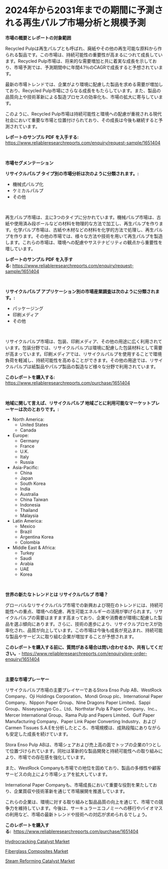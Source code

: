 <p><h1>2024年から2031年までの期間に予測される再生パルプ市場分析と規模予測</h1></p><p><strong>市場の概要とレポートの対象範囲</strong></p>
<p><p>Recycled Pulpは再生パルプとも呼ばれ、廃紙やその他の再生可能な原料から作られる製品です。この市場は、持続可能性の重要性が高まるにつれて成長しています。Recycled Pulp市場は、将来的な需要増加と共に着実な成長を示しており、市場予測では、予測期間中に年間4.1％のCAGRで成長すると予想されています。</p><p>最新の市場トレンドでは、企業がより環境に配慮した製品を求める需要が増加しており、Recycled Pulp市場にさらなる成長をもたらしています。また、製品の品質向上や技術革新による製造プロセスの効率化も、市場の拡大に寄与しています。</p><p>このように、Recycled Pulp市場は持続可能性と環境への配慮が重視される現代社会において重要な市場と位置付けられており、その成長は今後も継続すると予測されています。</p></p>
<p><strong>レポートのサンプル PDF を入手する:</strong> <a href="https://www.reliableresearchreports.com/enquiry/request-sample/1651404">https://www.reliableresearchreports.com/enquiry/request-sample/1651404</a></p>
<p>&nbsp;</p>
<p><strong>市場セグメンテーション</strong></p>
<p><strong>リサイクルパルプ タイプ別の市場分析は次のように分類されます。:</strong></p>
<p><ul><li>機械式パルプ化</li><li>ケミカルパルプ</li><li>その他</li></ul></p>
<p>&nbsp;</p>
<p><p>再生パルプ市場は、主に3つのタイプに分かれています。機械パルプ市場は、古紙や使用済み段ボールなどの材料を物理的な方法で加工し、再生パルプを作ります。化学パルプ市場は、古紙や木材などの材料を化学的方法で処理し、再生パルプを作ります。その他の市場では、様々な方法や技術を用いて再生パルプを製造します。これらの市場は、環境への配慮やサステナビリティの観点から重要性を増しています。</p></p>
<p><strong>レポートのサンプル PDF を入手する:</strong>&nbsp;<a href="https://www.reliableresearchreports.com/enquiry/request-sample/1651404">https://www.reliableresearchreports.com/enquiry/request-sample/1651404</a></p>
<p>&nbsp;</p>
<p><strong> リサイクルパルプ アプリケーション別の市場産業調査は次のように分類されます。:</strong></p>
<p><ul><li>パッケージング</li><li>印刷メディア</li><li>その他</li></ul></p>
<p>&nbsp;</p>
<p><p>リサイクルパルプ市場は、包装、印刷メディア、その他の用途に広く利用されています。包装分野では、リサイクルパルプは環境に配慮した包装材料として需要が高まっています。印刷メディアでは、リサイクルパルプを使用することで環境負荷を軽減し、持続可能性を高めることができます。その他の用途では、リサイクルパルプは紙製品やパルプ製品の製造など様々な分野で利用されています。</p></p>
<p><strong>このレポートを購入する:</strong>&nbsp; <a href="https://www.reliableresearchreports.com/purchase/1651404">https://www.reliableresearchreports.com/purchase/1651404</a></p>
<p>&nbsp;</p>
<p><strong>地域に関して言えば、リサイクルパルプ 地域ごとに利用可能なマーケットプレーヤーは次のとおりです。:</strong></p>
<p><ul>
    <li>
        North America:
        <ul>
            <li>United States</li>
            <li>Canada</li>
        </ul>
    </li>
    <li>
        Europe:
        <ul>
            <li>Germany</li>
            <li>France</li>
            <li>U.K.</li>
            <li>Italy</li>
            <li>Russia</li>
        </ul>
    </li>
    <li>
        Asia-Pacific:
        <ul>
            <li>China</li>
            <li>Japan</li>
            <li>South Korea</li>
            <li>India</li>
            <li>Australia</li>
            <li>China Taiwan</li>
            <li>Indonesia</li>
            <li>Thailand</li>
            <li>Malaysia</li>
        </ul>
    </li>
    <li>
        Latin America:
        <ul>
            <li>Mexico</li>
            <li>Brazil</li>
            <li>Argentina Korea</li>
            <li>Colombia</li>
        </ul>
    </li>
    <li>
        Middle East & Africa:
        <ul>
            <li>Turkey</li>
            <li>Saudi</li>
            <li>Arabia</li>
            <li>UAE</li>
            <li>Korea</li>
        </ul>
    </li>
    </ul></p>
<p>&nbsp;</p>
<p><strong>世界の新たなトレンドとは リサイクルパルプ 市場？</strong></p>
<p><p>グローバルなリサイクルパルプ市場での新興および現在のトレンドには、持続可能性への重点、環境への配慮、再生可能エネルギーの活用が挙げられます。リサイクルパルプの需要はますます高まっており、企業や消費者が環境に配慮した製品を選ぶ傾向にあります。さらに、技術の進歩により、リサイクルプロセスが効率化され、品質が向上しています。この市場は今後も成長が見込まれ、持続可能な製品やサービスに取り組む企業が増加することが予想されます。</p></p>
<p><strong>このレポートを購入する前に、質問がある場合は問い合わせるか、共有してください。</strong>- <a href="https://www.reliableresearchreports.com/enquiry/pre-order-enquiry/1651404">https://www.reliableresearchreports.com/enquiry/pre-order-enquiry/1651404</a></p>
<p>&nbsp;</p>
<p><strong>主要な市場プレーヤー</strong></p>
<p><p>リサイクルパルプ市場の主要プレイヤーであるStora Enso Pulp AB、WestRock Company、Oji Holdings Corporation、Mondi Group plc、International Paper Company、Nippon Paper Group、Nine Dragons Paper Limited、Sappi Group、Nisseysangyo Co.、Ltd、Northstar Pulp & Paper Company、Inc.、Mercer International Group、Rama Pulp and Papers Limited、Gulf Paper Manufacturing Company、Paper Link Paper Converting Industry、およびCarmen Tissues S.A.Eを分析したところ、市場規模は、成熟段階にありながらも安定した成長を続けています。</p><p>Stora Enso Pulp ABは、市場シェアおよび売上高の面でトップの企業の1つとして位置づけられています。同社は革新的な製品開発と持続可能性への取り組みにより、市場での存在感を強化しています。</p><p>また、WestRock Companyも市場での地位を固めており、製品の多様性や顧客サービスの向上により市場シェアを拡大しています。</p><p>International Paper Companyも、市場成長において重要な役割を果たしており、企業買収や技術革新を通じて市場展開を推進しています。</p><p>これらの企業は、環境に対する取り組みと製品品質の向上を通じて、市場での競争力を維持しています。今後は、サーキュラーエコノミーへの移行やバイオマスの利用など、市場の最新トレンドや技術への対応が求められるでしょう。</p></p>
<p><strong>このレポートを購入する:</strong>&nbsp;&nbsp;<a href="https://www.reliableresearchreports.com/purchase/1651404">https://www.reliableresearchreports.com/purchase/1651404</a></p>
<p><p><a href="https://circular-yam-9b9.notion.site/Hydrocracking-Catalyst-Market-with-the-goal-of-estimating-the-market-size-and-future-growth-potentia-d9295e3ce33146d1b6c1231d7cfef056">Hydrocracking Catalyst Market</a></p><p><a href="https://copper-carbon-84f.notion.site/Fiberglass-Composites-Market-Size-Growth-and-Forecast-from-2024-2031-aa109d7f9aad42eeafa155b7a5d7a91a">Fiberglass Composites Market</a></p><p><a href="https://cedar-agate-3da.notion.site/Steam-Reforming-Catalyst-Market-Research-Report-Reveals-The-Latest-Trends-And-Opportunities-of-this--b5cdaa358cf548e29a163ea2bdcbdacd">Steam Reforming Catalyst Market</a></p></p>